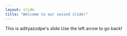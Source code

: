 ```yaml
---
layout: slide
title: "Welcome to our second slide!"
---
```

This is adityazodpe's slide
Use the left arrow to go back!